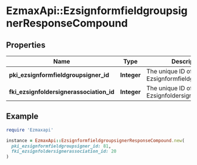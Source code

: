 # EzmaxApi::EzsignformfieldgroupsignerResponseCompound

## Properties

| Name | Type | Description | Notes |
| ---- | ---- | ----------- | ----- |
| **pki_ezsignformfieldgroupsigner_id** | **Integer** | The unique ID of the Ezsignformfieldgroupsigner |  |
| **fki_ezsignfoldersignerassociation_id** | **Integer** | The unique ID of the Ezsignfoldersignerassociation |  |

## Example

```ruby
require 'Ezmaxapi'

instance = EzmaxApi::EzsignformfieldgroupsignerResponseCompound.new(
  pki_ezsignformfieldgroupsigner_id: 81,
  fki_ezsignfoldersignerassociation_id: 20
)
```

